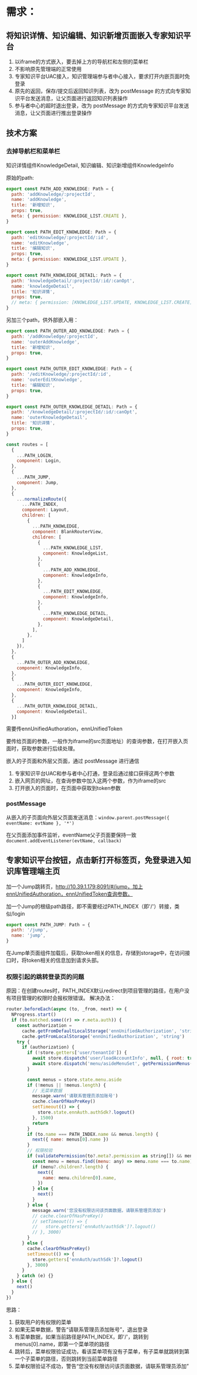 # 需求：
## 将知识详情、知识编辑、知识新增页面嵌入专家知识平台
1. 以iframe的方式嵌入，要去掉上方的导航栏和左侧的菜单栏
2. 不影响原先管理端的正常使用
3. 专家知识平台UAC接入，知识管理端参与者中心接入，要求打开内嵌页面时免登录
4. 原先的返回，保存/提交后返回知识列表，改为 postMessage 的方式向专家知识平台发送消息，让父页面进行返回知识列表操作
5. 参与者中心的超时退出登录，改为 postMessage 的方式向专家知识平台发送消息，让父页面进行推出登录操作

## 技术方案
### 去掉导航栏和菜单栏
知识详情组件KnowledgeDetail, 知识编辑、知识新增组件KnowledgeInfo

原始的path:
```javascript
export const PATH_ADD_KNOWLEDGE: Path = {
  path: 'addKnowledge/:projectId',
  name: 'addKnowledge',
  title: '新增知识',
  props: true,
  meta: { permission: KNOWLEDGE_LIST.CREATE },
}

export const PATH_EDIT_KNOWLEDGE: Path = {
  path: 'editKnowledge/:projectId/:id',
  name: 'editKnowledge',
  title: '编辑知识',
  props: true,
  meta: { permission: KNOWLEDGE_LIST.UPDATE },
}

export const PATH_KNOWLEDGE_DETAIL: Path = {
  path: 'knowledgeDetail/:projectId/:id/:canOpt',
  name: 'knowledgeDetail',
  title: '知识详情',
  props: true,
  // meta: { permission: [KNOWLEDGE_LIST.UPDATE, KNOWLEDGE_LIST.CREATE] },
}
```

另加三个path，供外部嵌入用：

```javascript
export const PATH_OUTER_ADD_KNOWLEDGE: Path = {
  path: '/addKnowledge/:projectId',
  name: 'outerAddKnowledge',
  title: '新增知识',
  props: true,
}

export const PATH_OUTER_EDIT_KNOWLEDGE: Path = {
  path: '/editKnowledge/:projectId/:id',
  name: 'outerEditKnowledge',
  title: '编辑知识',
  props: true,
}

export const PATH_OUTER_KNOWLEDGE_DETAIL: Path = {
  path: '/knowledgeDetail/:projectId/:id/:canOpt',
  name: 'outerKnowledgeDetail',
  title: '知识详情',
  props: true,
}
```

```javascript
const routes = [
  {
    ...PATH_LOGIN,
    component: Login,
  },
  {
    ...PATH_JUMP,
    component: Jump,
  },
  {
    ...normalizeRoute({
      ...PATH_INDEX,
      component: Layout,
      children: [
        {
          ...PATH_KNOWLEDGE,
          component: BlankRouterView,
          children: [
            {
              ...PATH_KNOWLEDGE_LIST,
              component: KnowledgeList,
            },
            {
              ...PATH_ADD_KNOWLEDGE,
              component: KnowledgeInfo,
            },
            {
              ...PATH_EDIT_KNOWLEDGE,
              component: KnowledgeInfo,
            },
            {
              ...PATH_KNOWLEDGE_DETAIL,
              component: KnowledgeDetail,
            },
          ],
        },
      ]
    }),
  },
  {
    ...PATH_OUTER_ADD_KNOWLEDGE,
    component: KnowledgeInfo,
  },
  {
    ...PATH_OUTER_EDIT_KNOWLEDGE,
    component: KnowledgeInfo,
  },
  {
    ...PATH_OUTER_KNOWLEDGE_DETAIL,
    component: KnowledgeDetail,
  }]
```

需要传ennUnifiedAuthoration，ennUnifiedToken

要传给页面的参数，一般作为iframe的src页面地址）的查询参数，在打开嵌入页面时，获取参数进行后续处理。

嵌入的子页面和外层父页面，通过 postMessage 进行通信

1. 专家知识平台UAC和参与者中心打通，登录后通过接口获得这两个参数
2. 嵌入网页的网址，在查询参数中加入这两个参数，作为iframe的src
3. 打开嵌入的页面时，在页面中获取到token参数

### postMessage
从嵌入的子页面向外层父页面发送消息：`window.parent.postMessage({ eventName: evtName }, '*')`

在父页面添加事件监听，eventName父子页面要保持一致
`document.addEventListener(evtName, callback)`

## 专家知识平台按钮，点击新打开标签页，免登录进入知识库管理端主页
加一个Jump跳转页，http://10.39.1.179:8091/#/jump，加上ennUnifiedAuthoration，ennUnifiedToken查询参数。

加一个Jump的根级path路径，即不需要经过PATH_INDEX（即'/'）转接，类似/login
```javascript
export const PATH_JUMP: Path = {
  path: '/jump',
  name: 'jump',
}
```
在Jump单页面组件加载后，获取token相关的信息，存储到storage中，在访问接口时，将token相关的信息加到请求头部。

### 权限引起的跳转登录页的问题
原因：在创建routes时，PATH_INDEX默认redirect到项目管理的路径，在用户没有项目管理的权限时会报权限错误。
解决办法：
```javascript
router.beforeEach(async (to, _from, next) => {
  NProgress.start()
  if (to.matched.some((r) => r.meta.auth)) {
    const authorization =
      cache.getFromDefaultLocalStorage('ennUnifiedAuthorization', 'string') ||
      cache.getFromLocalStorage('ennUnifiedAuthorization', 'string')
    try {
      if (authorization) {
        if (!store.getters['user/tenantId']) {
          await store.dispatch('user/loadAccountInfo', null, { root: true })
          await store.dispatch('menu/asideMenuSet', getPermissionMenus(cloneDeep(menuAside)))
        }

        const menus = store.state.menu.aside
        if (!menus || !menus.length) {
          // 无菜单数据
          message.warn('请联系管理员添加账号')
          cache.clearOfHasPreKey()
          setTimeout(() => {
            store.state.ennAuth.authSdk?.logout()
          }, 1500)
          return
        }
        if (to.name === PATH_INDEX.name && menus.length) {
          next({ name: menus[0].name })
        }
        // 权限校验
        if (validatePermission(to?.meta?.permission as string[]) && menus.length) {
          const menu = menus.find((menu: any) => menu.name === to.name)
          if (menu?.children?.length) {
            next({
              name: menu.children[0].name,
            })
          } else {
            next()
          }
        } else {
          message.warn('您没有权限访问该页面数据，请联系管理员添加')
          // cache.clearOfHasPreKey()
          // setTimeout(() => {
          //   store.getters['ennAuth/authSdk']?.logout()
          // }, 3000)
        }
      } else {
        cache.clearOfHasPreKey()
        setTimeout(() => {
          store.getters['ennAuth/authSdk']?.logout()
        }, 3000)
      }
    } catch (e) {}
  } else {
    next()
  }
})
```
思路：
1. 获取用户的有权限的菜单
2. 如果无菜单数据，警告“请联系管理员添加账号”，退出登录
3. 有菜单数据，如果当前路径是PATH_INDEX，即'/'，跳转到 menus[0].name，即第一个菜单项的路径
4. 跳转后，菜单权限验证成功，看该菜单项有没有子菜单，有子菜单就跳转到第一个子菜单的路径，否则跳转到当前菜单路径
5. 菜单权限验证不成功，警告“您没有权限访问该页面数据，请联系管理员添加”

